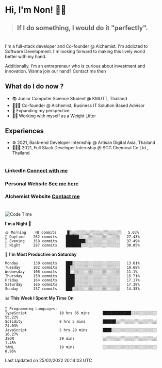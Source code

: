# Hi, I'm Non! 🖐🏻

> ## If I do something, I would do it "perfectly".

#

I'm a full-stack developer and Co-founder @ Alchemist. I'm addicted to Software Development. I'm looking forward to making this lively world better with my hand.

Additionally, I'm an entrepreneur who is curious about investment and innovation. Wanna join our hand? Contact me then

## What do I do now ?

- 📚 Junior Computer Science Student @ KMUTT, Thailand
- 🧑🏻‍💻 Co-founder @ Alchemist, Business IT Solution Based Advisor
- 🌈 Expanding my perspective
- 🏋🏻 Working with myself as a Weight Lifter

## Experiences

- ⚙️ 2021, Back-end Developer Internship @ Artisan Digital Asia, Thailand
- 🧑🏻‍💻 2021, Full Stack Developer Internship @ SCG Chemical Co.Ltd., Thailand

#

### LinkedIn [Connect with me](https://www.linkedin.com/in/non-nontra/)

### Personal Website [See me here](https://nonnontra.com/)

### Alchemist Website [Contact me](https://alchemist-softwarehouse.co/)

#

<!--START_SECTION:waka-->
![Code Time](http://img.shields.io/badge/Code%20Time-1%2C264%20hrs%2043%20mins-blue)

**I'm a Night 🦉** 

```text
🌞 Morning    48 commits     █░░░░░░░░░░░░░░░░░░░░░░░░   5.03% 
🌆 Daytime    262 commits    ██████░░░░░░░░░░░░░░░░░░░   27.43% 
🌃 Evening    358 commits    █████████░░░░░░░░░░░░░░░░   37.49% 
🌙 Night      287 commits    ███████░░░░░░░░░░░░░░░░░░   30.05%

```
📅 **I'm Most Productive on Saturday** 

```text
Monday       130 commits    ███░░░░░░░░░░░░░░░░░░░░░░   13.61% 
Tuesday      102 commits    ██░░░░░░░░░░░░░░░░░░░░░░░   10.68% 
Wednesday    106 commits    ██░░░░░░░░░░░░░░░░░░░░░░░   11.1% 
Thursday     150 commits    ████░░░░░░░░░░░░░░░░░░░░░   15.71% 
Friday       164 commits    ████░░░░░░░░░░░░░░░░░░░░░   17.17% 
Saturday     166 commits    ████░░░░░░░░░░░░░░░░░░░░░   17.38% 
Sunday       137 commits    ███░░░░░░░░░░░░░░░░░░░░░░   14.35%

```


📊 **This Week I Spent My Time On** 

```text
💬 Programming Languages: 
TypeScript               18 hrs 35 mins      █████████████░░░░░░░░░░░░   55.22% 
Solidity                 8 hrs 5 mins        ██████░░░░░░░░░░░░░░░░░░░   24.03% 
JavaScript               5 hrs 28 mins       ████░░░░░░░░░░░░░░░░░░░░░   16.27% 
JSON                     29 mins             ░░░░░░░░░░░░░░░░░░░░░░░░░   1.45% 
YAML                     19 mins             ░░░░░░░░░░░░░░░░░░░░░░░░░   0.95%

```


 Last Updated on 25/02/2022 20:14:03 UTC
<!--END_SECTION:waka-->
